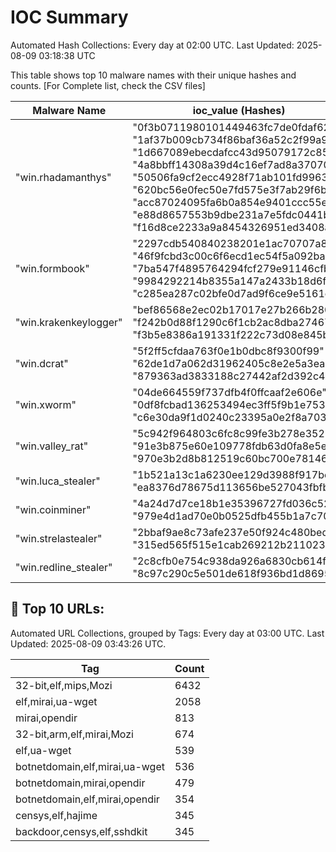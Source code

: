 # IOC Summary

Automated Hash Collections: Every day at 02:00 UTC. Last Updated: 2025-08-09 03:18:38 UTC

This table shows top 10 malware names with their unique hashes and counts. [For Complete list, check the CSV files]

| Malware Name | ioc_value (Hashes) | Count |
|--------------|--------------------|-------|
|  "win.rhadamanthys" |  "0f3b0711980101449463fc7de0fdaf62"<br> "1af37b009cb734f86baf36a52c2f99a9"<br> "1d667089ebecdafcc43d95079172c85d"<br> "4a8bbff14308a39d4c16ef7ad8a37070"<br> "50506fa9cf2ecc4928f71ab101fd9963"<br> "620bc56e0fec50e7fd575e3f7ab29f6b"<br> "acc87024095fa6b0a854e9401ccc55ea"<br> "e88d8657553b9dbe231a7e5fdc0441b4"<br> "f16d8ce2233a9a8454326951ed3408a7" | 9 |
|  "win.formbook" |  "2297cdb540840238201e1ac70707a81f"<br> "46f9fcbd3c00c6f6ecd1ec54f5a092ba"<br> "7ba547f4895764294fcf279e91146cfb"<br> "9984292214b8355a147a2433b18d6faa"<br> "c285ea287c02bfe0d7ad9f6ce9e5161c" | 5 |
|  "win.krakenkeylogger" |  "bef86568e2ec02b17017e27b266b280f"<br> "f242b0d88f1290c6f1cb2ac8dba27467"<br> "f3b5e8386a191331f222c73d08e845b7" | 3 |
|  "win.dcrat" |  "5f2ff5cfdaa763f0e1b0dbc8f9300f99"<br> "62de1d7a062d31962405c8e2e5a3eabb"<br> "879363ad3833188c27442af2d392c483" | 3 |
|  "win.xworm" |  "04de664559f737dfb4f0ffcaaf2e606e"<br> "0df8fcbad136253494ec3ff5f9b1e753"<br> "c6e30da9f1d0240c23395a0e2f8a703d" | 3 |
|  "win.valley_rat" |  "5c942f964803c6fc8c99fe3b278e3521"<br> "91e3b875e60e109778fdb63d0fa8e5e6"<br> "970e3b2d8b812519c60bc700e7814659" | 3 |
|  "win.luca_stealer" |  "1b521a13c1a6230ee129d3988f917bc2"<br> "ea8376d78675d113656be527043fbfb3" | 2 |
|  "win.coinminer" |  "4a24d7d7ce18b1e35396727fd036c521"<br> "979e4d1ad70e0b0525dfb455b1a7c701" | 2 |
|  "win.strelastealer" |  "2bbaf9ae8c73afe237e50f924c480bed"<br> "315ed565f515e1cab269212b21102378" | 2 |
|  "win.redline_stealer" |  "2c8cfb0e754c938da926a6830cb614f5"<br> "8c97c290c5e501de618f936bd1d86959" | 2 |

<!-- url_summary_start -->
## 🔗 Top 10 URLs:

Automated URL Collections, grouped by Tags: Every day at 03:00 UTC. Last Updated: 2025-08-09 03:43:26 UTC.

| Tag | Count |
|-----|-------|
| 32-bit,elf,mips,Mozi | 6432 |
| elf,mirai,ua-wget | 2058 |
| mirai,opendir | 813 |
| 32-bit,arm,elf,mirai,Mozi | 674 |
| elf,ua-wget | 539 |
| botnetdomain,elf,mirai,ua-wget | 536 |
| botnetdomain,mirai,opendir | 479 |
| botnetdomain,elf,mirai,opendir | 354 |
| censys,elf,hajime | 345 |
| backdoor,censys,elf,sshdkit | 345 |
<!-- url_summary_end -->
